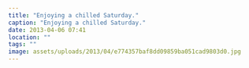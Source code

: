 ```yaml
---
title: "Enjoying a chilled Saturday."
caption: "Enjoying a chilled Saturday."
date: 2013-04-06 07:41
location: ""
tags: ""
image: assets/uploads/2013/04/e774357baf8dd09859ba051cad9803d0.jpg
---
```

